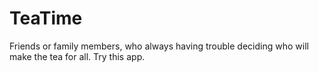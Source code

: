 # TeaTime
Friends or family members, who always having trouble deciding who will make the tea for all. Try this app.
